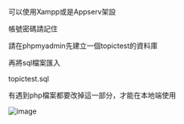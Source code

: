 可以使用Xampp或是Appserv架設

帳號密碼請記住

請在phpmyadmin先建立一個topictest的資料庫

再將sql檔案匯入

topictest.sql

有遇到php檔案都要改掉這一部分，才能在本地端使用

![image](https://github.com/user-attachments/assets/fcaa2a74-b720-4e0e-861d-63eacf783955)
